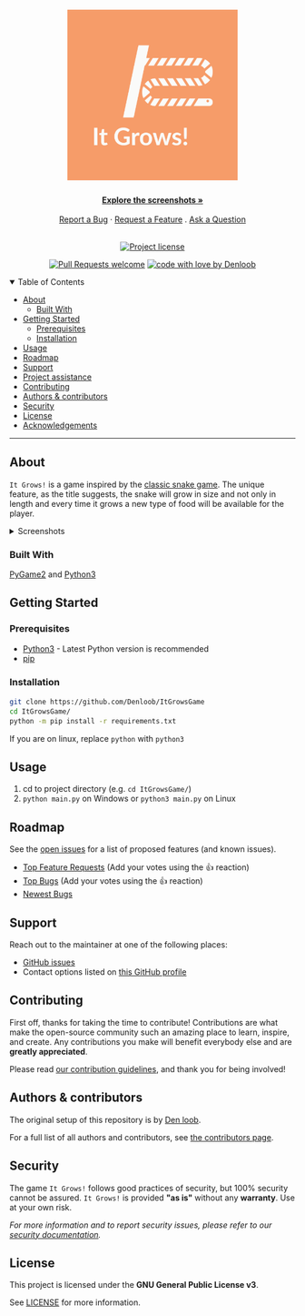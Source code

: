 <h1 align="center">
  <a href="https://github.com/Denloob/ItGrowsGame">
    <!-- <img src="docs/images/logo.svg" alt="Logo" width="100" height="100"> -->
    <picture>
      <source media="(prefers-color-scheme: dark)" srcset="docs/images/ItGrowsGame-logos_white.png" width="300" height="300">
      <source media="(prefers-color-scheme: light)" srcset="docs/images/ItGrowsGame-logos_black.png" width="300" height="300">
      <img alt="It Grows Logo" src="docs/images/ItGrowsGame-logo.png" width="300" height="300">
    </picture>
  </a>
</h1>

<div align="center">
  <a href="#about"><strong>Explore the screenshots »</strong></a>
  <br />
  <br />
  <a href="https://github.com/Denloob/ItGrowsGame/issues/new?assignees=&labels=bug&template=01_BUG_REPORT.md&title=bug%3A+">Report a Bug</a>
  ·
  <a href="https://github.com/Denloob/ItGrowsGame/issues/new?assignees=&labels=enhancement&template=02_FEATURE_REQUEST.md&title=feat%3A+">Request a Feature</a>
  .
  <a href="https://github.com/Denloob/ItGrowsGame/issues/new?assignees=&labels=question&template=04_SUPPORT_QUESTION.md&title=support%3A+">Ask a Question</a>
</div>

<div align="center">
<br />

[![Project license](https://img.shields.io/github/license/Denloob/ItGrowsGame.svg?style=flat-square)](LICENSE)

[![Pull Requests welcome](https://img.shields.io/badge/PRs-welcome-ff69b4.svg?style=flat-square)](https://github.com/Denloob/ItGrowsGame/issues?q=is%3Aissue+is%3Aopen+label%3A%22help+wanted%22)
[![code with love by Denloob](https://img.shields.io/badge/%3C%2F%3E%20with%20%E2%99%A5%20by-Denloob-ff1414.svg?style=flat-square)](https://github.com/Denloob)

</div>

<details open="open">
<summary>Table of Contents</summary>

- [About](#about)
  - [Built With](#built-with)
- [Getting Started](#getting-started)
  - [Prerequisites](#prerequisites)
  - [Installation](#installation)
- [Usage](#usage)
- [Roadmap](#roadmap)
- [Support](#support)
- [Project assistance](#project-assistance)
- [Contributing](#contributing)
- [Authors & contributors](#authors--contributors)
- [Security](#security)
- [License](#license)
- [Acknowledgements](#acknowledgements)

</details>

---

## About

`It Grows!` is a game inspired by the [classic snake game](<https://en.wikipedia.org/wiki/Snake_(video_game_genre)>). The unique feature, as the title suggests, the snake will grow in size and not only in length and every time it grows a new type of food will be available for the player.

<details>
<summary>Screenshots</summary>
<br>

|              Main Menu               |                                   Gameplay Screenshot                                    |
| :----------------------------------: | :--------------------------------------------------------------------------------------: |
| <img title="Main Menu" width="100%"> | <img src="docs/images/gameplay_screenshot.png" title="Gameplay Screenshot" width="100%"> |

</details>

### Built With

[PyGame2](https://www.pygame.org/) and [Python3](https://www.python.org/)

## Getting Started

### Prerequisites

- [Python3](https://www.python.org/) - Latest Python version is recommended
- [pip](https://pypi.org/project/pip/)

### Installation

```bash
git clone https://github.com/Denloob/ItGrowsGame
cd ItGrowsGame/
python -m pip install -r requirements.txt
```

If you are on linux, replace `python` with `python3`

## Usage

1. cd to project directory (e.g. `cd ItGrowsGame/`)
2. `python main.py` on Windows or `python3 main.py` on Linux

## Roadmap

See the [open issues](https://github.com/Denloob/ItGrowsGame/issues) for a list of proposed features (and known issues).

- [Top Feature Requests](https://github.com/Denloob/ItGrowsGame/issues?q=label%3Aenhancement+is%3Aopen+sort%3Areactions-%2B1-desc) (Add your votes using the 👍 reaction)
- [Top Bugs](https://github.com/Denloob/ItGrowsGame/issues?q=is%3Aissue+is%3Aopen+label%3Abug+sort%3Areactions-%2B1-desc) (Add your votes using the 👍 reaction)
- [Newest Bugs](https://github.com/Denloob/ItGrowsGame/issues?q=is%3Aopen+is%3Aissue+label%3Abug)

## Support

Reach out to the maintainer at one of the following places:

- [GitHub issues](https://github.com/Denloob/ItGrowsGame/issues/new?assignees=&labels=question&template=04_SUPPORT_QUESTION.md&title=support%3A+)
- Contact options listed on [this GitHub profile](https://github.com/Denloob)

## Contributing

First off, thanks for taking the time to contribute! Contributions are what make the open-source community such an amazing place to learn, inspire, and create. Any contributions you make will benefit everybody else and are **greatly appreciated**.

Please read [our contribution guidelines](docs/CONTRIBUTING.md), and thank you for being involved!

## Authors & contributors

The original setup of this repository is by [Den loob](https://github.com/Denloob).

For a full list of all authors and contributors, see [the contributors page](https://github.com/Denloob/ItGrowsGame/contributors).

## Security

The game `It Grows!` follows good practices of security, but 100% security cannot be assured.
`It Grows!` is provided **"as is"** without any **warranty**. Use at your own risk.

_For more information and to report security issues, please refer to our [security documentation](docs/SECURITY.md)._

## License

This project is licensed under the **GNU General Public License v3**.

See [LICENSE](LICENSE) for more information.
